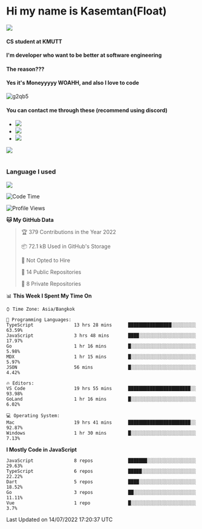 # Hi my name is Kasemtan(Float)
![](https://64.media.tumblr.com/9c2a8f831efe8da556ffbf89cebb52c9/b86c1ab833a37e32-93/s1280x1920/d000dc22f75df64be2bc150f5fa69c4f6df6bb07.gifv)
#### CS student at KMUTT
#### I'm developer who want to be better at software engineering
#### The reason???
#### Yes it's Moneyyyyy WOAHH, and also I love to code
![g2qb5](https://user-images.githubusercontent.com/69688279/175812510-9235eaf7-72f7-40d3-b163-56efa9aa5c6b.gif)

#### You can contact me through these (recommend using discord)
- [![](https://img.shields.io/badge/Discord-5865F2?logo=Discord&logoColor=white)](https://discordapp.com/users/278155096225742848)
- [![](https://img.shields.io/badge/Facebook-1877F2?logo=facebook&logoColor=white)](https://www.facebook.com/float.teavasirichokchai/)
- [![](https://img.shields.io/badge/linkedin-0A66C2?logo=linkedin&logoColor=white)](https://www.linkedin.com/in/kasemtan-teavasirichokchai-975531227/)

[![](https://github-readme-stats.vercel.app/api?username=FloatKasemtan&show_icons=true&theme=nightowl)]()
#
### Language I used
[![](https://github-readme-stats.vercel.app/api/top-langs/?username=FloatKasemtan&layout=compact&theme=nightowl)]()
<!--START_SECTION:waka-->
![Code Time](http://img.shields.io/badge/Code%20Time-585%20hrs%2049%20mins-blue)

![Profile Views](http://img.shields.io/badge/Profile%20Views-28-blue)

**🐱 My GitHub Data** 

> 🏆 379 Contributions in the Year 2022
 > 
> 📦 72.1 kB Used in GitHub's Storage 
 > 
> 🚫 Not Opted to Hire
 > 
> 📜 14 Public Repositories 
 > 
> 🔑 8 Private Repositories  
 > 
📊 **This Week I Spent My Time On** 

```text
⌚︎ Time Zone: Asia/Bangkok

💬 Programming Languages: 
TypeScript               13 hrs 28 mins      ████████████████░░░░░░░░░   63.59% 
JavaScript               3 hrs 48 mins       ████░░░░░░░░░░░░░░░░░░░░░   17.97% 
Go                       1 hr 16 mins        █░░░░░░░░░░░░░░░░░░░░░░░░   5.98% 
MDX                      1 hr 15 mins        █░░░░░░░░░░░░░░░░░░░░░░░░   5.97% 
JSON                     56 mins             █░░░░░░░░░░░░░░░░░░░░░░░░   4.42%

🔥 Editors: 
VS Code                  19 hrs 55 mins      ███████████████████████░░   93.98% 
GoLand                   1 hr 16 mins        █░░░░░░░░░░░░░░░░░░░░░░░░   6.02%

💻 Operating System: 
Mac                      19 hrs 41 mins      ███████████████████████░░   92.87% 
Windows                  1 hr 30 mins        █░░░░░░░░░░░░░░░░░░░░░░░░   7.13%

```

**I Mostly Code in JavaScript** 

```text
JavaScript               8 repos             ███████░░░░░░░░░░░░░░░░░░   29.63% 
TypeScript               6 repos             █████░░░░░░░░░░░░░░░░░░░░   22.22% 
Dart                     5 repos             ████░░░░░░░░░░░░░░░░░░░░░   18.52% 
Go                       3 repos             ██░░░░░░░░░░░░░░░░░░░░░░░   11.11% 
Vue                      1 repo              █░░░░░░░░░░░░░░░░░░░░░░░░   3.7%

```



 Last Updated on 14/07/2022 17:20:37 UTC
<!--END_SECTION:waka-->
<!--
**FloatKasemtan/FloatKasemtan** is a ✨ _special_ ✨ repository because its `README.md` (this file) appears on your GitHub profile.

Here are some ideas to get you started:

- 🔭 I’m currently working on ...
- 🌱 I’m currently learning ...
- 👯 I’m looking to collaborate on ...
- 🤔 I’m looking for help with ...
- 💬 Ask me about ...
- 📫 How to reach me: ...
- 😄 Pronouns: ...
- ⚡ Fun fact: ...
-->

